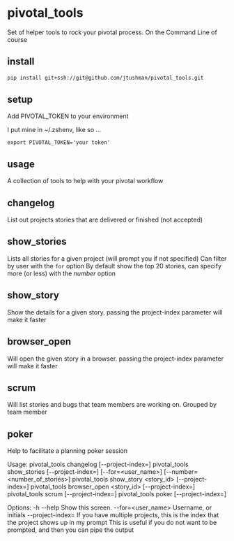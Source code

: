 pivotal_tools
=============

Set of helper tools to rock your pivotal process.  On the Command Line of course


install
-------

```bash
pip install git+ssh://git@github.com/jtushman/pivotal_tools.git
```


setup
-----
Add PIVOTAL_TOKEN to your environment

I put mine in ~/.zshenv, like so ...

`export PIVOTAL_TOKEN='your token'`

usage
-----

A collection of tools to help with your pivotal workflow


changelog
---------------
List out projects stories that are delivered or finished (not accepted)

show_stories
---------------
Lists all stories for a given project (will prompt you if not specified)
Can filter by user with the `for` option
By default show the top 20 stories, can specify more (or less) with the _number_ option

show_story
---------------
Show the details for a given story.  passing the project-index parameter will make it faster

browser_open
---------------
Will open the given story in a browser.  passing the project-index parameter will make it faster

scrum
---------------
Will list stories and bugs that team members are working on.  Grouped by team member

poker
---------------
Help to facilitate a planning poker session


Usage:
  pivotal_tools changelog [--project-index=<pi>]
  pivotal_tools show_stories [--project-index=<pi>] [--for=<user_name>] [--number=<number_of_stories>]
  pivotal_tools show_story <story_id> [--project-index=<pi>]
  pivotal_tools browser_open <story_id> [--project-index=<pi>]
  pivotal_tools scrum [--project-index=<pi>]
  pivotal_tools poker [--project-index=<pi>]

Options:
  -h --help             Show this screen.
  --for=<user_name>     Username, or initials
  --project-index=<pi>  If you have multiple projects, this is the index that the project shows up in my prompt
                        This is useful if you do not want to be prompted, and then you can pipe the output
